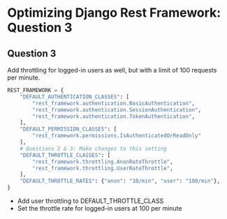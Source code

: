 # Optimizing Django Rest Framework: Question 3

## Question 3
Add throttling for logged-in users as well, but with a limit of 100 requests per minute.

```python
REST_FRAMEWORK = {
    "DEFAULT_AUTHENTICATION_CLASSES": [
        "rest_framework.authentication.BasicAuthentication",
        "rest_framework.authentication.SessionAuthentication",
        "rest_framework.authentication.TokenAuthentication",
    ],
    "DEFAULT_PERMISSION_CLASSES": [
        "rest_framework.permissions.IsAuthenticatedOrReadOnly"
    ],
    # Questions 2 & 3: Make changes to this setting
    "DEFAULT_THROTTLE_CLASSES": [
        "rest_framework.throttling.AnonRateThrottle",
        "rest_framework.throttling.UserRateThrottle",
    ],
    "DEFAULT_THROTTLE_RATES": {"anon": "10/min", "user": "100/min"},
}
```
- Add user throttling to DEFAULT_THROTTLE_CLASS
- Set the throttle rate for logged-in users at 100 per minute